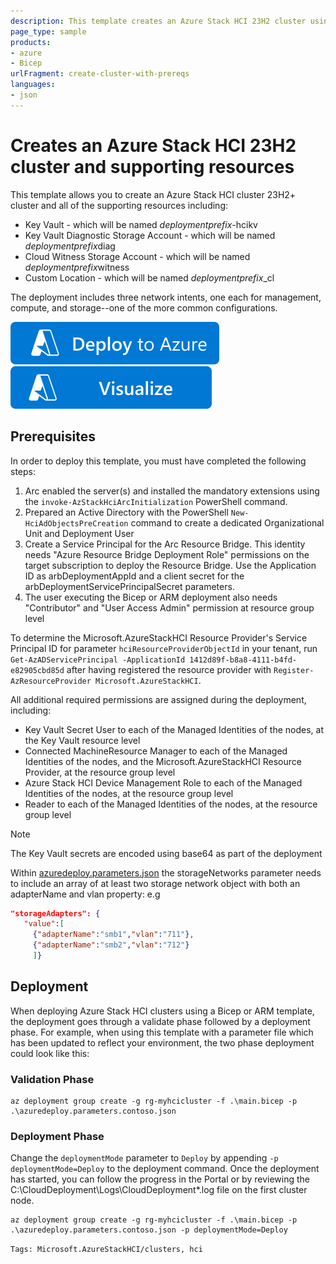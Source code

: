 ```yaml
---
description: This template creates an Azure Stack HCI 23H2 cluster using a Bicep template.
page_type: sample
products:
- azure
- Bicep
urlFragment: create-cluster-with-prereqs
languages:
- json
---
```

# Creates an Azure Stack HCI 23H2 cluster and supporting resources

This template allows you to create an Azure Stack HCI cluster 23H2+ cluster and all of the supporting resources including:

- Key Vault - which will be named *deploymentprefix*-hcikv
- Key Vault Diagnostic Storage Account - which will be named *deploymentprefix*diag
- Cloud Witness Storage Account - which will be named *deploymentprefix*witness
- Custom Location - which will be named *deploymentprefix*_cl 

The deployment includes three network intents, one each for management, compute, and storage--one of the more common configurations.

[![Deploy To Azure](https://raw.githubusercontent.com/Azure/azure-quickstart-templates/master/1-CONTRIBUTION-GUIDE/images/deploytoazure.svg?sanitize=true)](https://portal.azure.com/#create/Microsoft.Template/uri/https%3A%2F%2Fraw.githubusercontent.com%2FAzure%2Fazure-quickstart-templates%2Fmaster%2Fquickstarts%2Fmicrosoft.azurestackhci%2Fcreate-cluster-with-prereqs%2Fazuredeploy.json)
[![Visualize](https://raw.githubusercontent.com/Azure/azure-quickstart-templates/master/1-CONTRIBUTION-GUIDE/images/visualizebutton.svg?sanitize=true)](http://armviz.io/#/?load=https%3A%2F%2Fraw.githubusercontent.com%2FAzure%2Fazure-quickstart-templates%2Fmaster%2Fquickstarts%2Fmicrosoft.azurestackhci%2Fcreate-cluster-with-prereqs%2Fazuredeploy.json)

## Prerequisites

In order to deploy this template, you must have completed the following steps:

1. Arc enabled the server(s) and installed the mandatory extensions using the `invoke-AzStackHciArcInitialization` PowerShell command. 
1. Prepared an Active Directory with the PowerShell `New-HciAdObjectsPreCreation` command to create a dedicated Organizational Unit and Deployment User
1. Create a Service Principal for the Arc Resource Bridge. This identity needs "Azure Resource Bridge Deployment Role" permissions on the target subscription to deploy the Resource Bridge. Use the Application ID as arbDeploymentAppId and a client secret for the arbDeploymentServicePrincipalSecret parameters.
1. The user executing the Bicep or ARM deployment also needs "Contributor" and "User Access Admin" permission at resource group level

To determine the Microsoft.AzureStackHCI Resource Provider's Service Principal ID for parameter `hciResourceProviderObjectId` in your tenant, run `Get-AzADServicePrincipal -ApplicationId 1412d89f-b8a8-4111-b4fd-e82905cbd85d` after having registered the resource provider with `Register-AzResourceProvider Microsoft.AzureStackHCI`.

All additional required permissions are assigned during the deployment, including:

- Key Vault Secret User to each of the Managed Identities of the nodes, at the Key Vault resource level
- Connected MachineResource Manager to each of the Managed Identities of the nodes, and the Microsoft.AzureStackHCI Resource Provider, at the resource group level
- Azure Stack HCI Device Management Role to each of the Managed Identities of the nodes, at the resource group level
- Reader to each of the Managed Identities of the nodes, at the resource group level

> [!NOTE]
> The Key Vault secrets are encoded using base64 as part of the deployment
> 
> Within [azuredeploy.parameters.json](.\azuredeploy.parameters.json) the storageNetworks parameter needs to include an array of at least two storage network object with both an adapterName and vlan property: e.g
> 
> ```json
> "storageAdapters": {
>    "value":[
>      {"adapterName":"smb1","vlan":"711"},
>      {"adapterName":"smb2","vlan":"712"}
>      ]}
>```

## Deployment

When deploying Azure Stack HCI clusters using a Bicep or ARM template, the deployment goes through a validate phase followed by a deployment phase. For example, when using this template with a parameter file which has been updated to reflect your environment, the two phase deployment could look like this:

### Validation Phase

```azurecli
az deployment group create -g rg-myhcicluster -f .\main.bicep -p .\azuredeploy.parameters.contoso.json
```

### Deployment Phase

Change the `deploymentMode` parameter to `Deploy` by appending `-p deploymentMode=Deploy` to the deployment command. Once the deployment has started, you can follow the progress in the Portal or by reviewing the C:\CloudDeployment\Logs\CloudDeployment*.log file on the first cluster node.

```azurecli
az deployment group create -g rg-myhcicluster -f .\main.bicep -p .\azuredeploy.parameters.contoso.json -p deploymentMode=Deploy
```

`Tags: Microsoft.AzureStackHCI/clusters, hci`